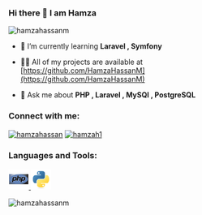 ### Hi there 👋 I am Hamza


<p align="left"> <img src="https://komarev.com/ghpvc/?username=hamzahassanm&label=Profile%20views&color=0e75b6&style=flat" alt="hamzahassanm" /> </p>




- 🌱 I’m currently learning **Laravel , Symfony**

- 👨‍💻 All of my projects are available at [https://github.com/HamzaHassanM](https://github.com/HamzaHassanM)

- 💬 Ask me about **PHP , Laravel , MySQl , PostgreSQL**



<h3 align="left">Connect with me:</h3>
<p align="left">
<a href="https://linkedin.com/in/hamzahassan" target="blank"><img align="center" src="https://raw.githubusercontent.com/rahuldkjain/github-profile-readme-generator/master/src/images/icons/Social/linked-in-alt.svg" alt="hamzahassan" height="30" width="40" /></a>
<a href="https://www.youtube.com/c/hamzah1" target="blank"><img align="center" src="https://raw.githubusercontent.com/rahuldkjain/github-profile-readme-generator/master/src/images/icons/Social/youtube.svg" alt="hamzah1" height="30" width="40" /></a>
</p>

<h3 align="left">Languages and Tools:</h3>
<p align="left"> <a href="https://www.php.net" target="_blank" rel="noreferrer"> <img src="https://raw.githubusercontent.com/devicons/devicon/master/icons/php/php-original.svg" alt="php" width="40" height="40"/> </a> <a href="https://www.python.org" target="_blank" rel="noreferrer"> <img src="https://raw.githubusercontent.com/devicons/devicon/master/icons/python/python-original.svg" alt="python" width="40" height="40"/> </a> </p>

<p><img align="center" src="https://github-readme-stats.vercel.app/api/top-langs?username=hamzahassanm&show_icons=true&locale=en&layout=compact" alt="hamzahassanm" /></p>

